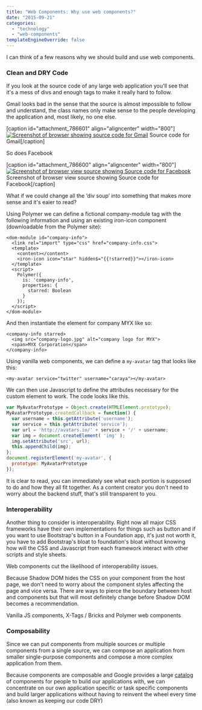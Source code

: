```yaml
---
title: "Web Components: Why use web components?"
date: "2015-09-21"
categories:
  - "technology"
  - "web-components"
templateEngineOverride: false
---
```


I can think of a few reasons why we should build and use web components.

### Clean and DRY Code

If you look at the source code of any large web application you'll see that it's a mess of divs and enough tags to make it really hard to follow.

Gmail looks bad in the sense that the source is almost impossible to follow and understand, the class names only make sense to the people developing the application and, most likely, no one else.

\[caption id="attachment\_786601" align="aligncenter" width="800"\][![Screenshot of browser showing source code for Gmail](https://publishing-project.rivendellweb.net/wp-content/uploads/2015/06/gmail-source.png)](http:https://publishing-project.rivendellweb.net/wp-content/uploads/2015/06/gmail-source.png) Source code for Gmail\[/caption\]

So does Facebook

\[caption id="attachment\_786600" align="aligncenter" width="800"\][![Screenshot of browser view source showing Source code for Facebook](https://publishing-project.rivendellweb.net/wp-content/uploads/2015/06/facebook-source.png)](http:https://publishing-project.rivendellweb.net/wp-content/uploads/2015/06/facebook-source.png) Screenshot of browser view source showing Source code for Facebook\[/caption\]

What if we could change all the ‘div soup’ into something that makes more sense and it's eaier to read?

Using Polymer we can define a fictional company-module tag with the following information and using an existing iron-icon component (downloadable from the Polymer site):

```markup
<dom-module id="company-info">
  <link rel="import" type="css" href="company-info.css">
  <template>
    <content></content>
    <iron-icon icon="star" hidden$="{{!starred}}"></iron-icon>
  </template>
  <script>
    Polymer({
      is: 'company-info',
      properties: {
        starred: Boolean
      }
    });
  </script>
</dom-module>
```

And then instantiate the element for company MYX like so:

```markup
<company-info starred>
  <img src="company-logo.jpg" alt="company logo for MYX">
  <span>MYX Corporation</span>
</company-info>
```

Using vanilla web components, we can define a `my-avatar` tag that looks like this:

```markup
<my-avatar service="twitter" username="caraya"></my-avatar>
```

We can then use Javascript to define the attributes necessary for the custom element to work. The code looks like this.

```javascript
var MyAvatarPrototype = Object.create(HTMLElement.prototype);
MyAvatarPrototype.createdCallback = function() {
  var username = this.getAttribute('username');
  var service = this.getAttribute('service');
  var url = 'http://avatars.io/' + service + '/' + username;
  var img = document.createElement( 'img' );
  img.setAttribute('src', url);
  this.appendChild(img);
};
document.registerElement('my-avatar', {
  prototype: MyAvatarPrototype
});
```

It is clear to read, you can immediately see what each portion is supposed to do and how they all fit together. As a content creator you don't need to worry about the backend stuff, that's still transparent to you.

### Interoperability

Another thing to consider is interoperability. Right now all major CSS frameworks have their own implementations for things such as button and if you want to use Bootstrap's button in a Foundation app, it's just not worth it, you have to add Bootstrap's bloat to foundation's bloat without knowing how will the CSS and Javascript from each framework interact with other scripts and style sheets.

Web components cut the likelihood of interoperability issues.

Because Shadow DOM hides the CSS on your component from the host page, we don't need to worry about the component styles affecting the page and vice versa. There are ways to pierce the boundary between host and components but that will most definitely change before Shadow DOM becomes a recommendation.

Vanilla JS components, X-Tags / Bricks and Polymer web components

### Composability

Since we can put components from multiple sources or multiple components from a single source, we can compose an application from smaller single-purpose components and compose a more complex application from them.

Because components are composable and Google provides a large [catalog](https://elements.polymer-project.org/) of components for people to build our applications with, we can concentrate on our own application specific or task specific components and build larger applications without having to reinvent the wheel every time (also known as keeping our code DRY)
